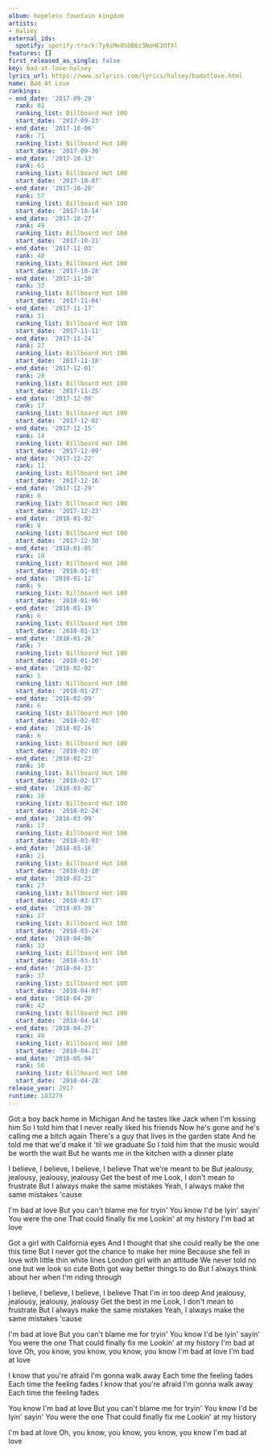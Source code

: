 ```yaml
---
album: hopeless fountain kingdom
artists:
- Halsey
external_ids:
  spotify: spotify:track:7y9iMe8SOB6z3NoHE2OfXl
features: []
first_released_as_single: false
key: bad-at-love-halsey
lyrics_url: https://www.azlyrics.com/lyrics/halsey/badatlove.html
name: Bad At Love
rankings:
- end_date: '2017-09-29'
  rank: 81
  ranking_list: Billboard Hot 100
  start_date: '2017-09-23'
- end_date: '2017-10-06'
  rank: 71
  ranking_list: Billboard Hot 100
  start_date: '2017-09-30'
- end_date: '2017-10-13'
  rank: 61
  ranking_list: Billboard Hot 100
  start_date: '2017-10-07'
- end_date: '2017-10-20'
  rank: 57
  ranking_list: Billboard Hot 100
  start_date: '2017-10-14'
- end_date: '2017-10-27'
  rank: 49
  ranking_list: Billboard Hot 100
  start_date: '2017-10-21'
- end_date: '2017-11-03'
  rank: 40
  ranking_list: Billboard Hot 100
  start_date: '2017-10-28'
- end_date: '2017-11-10'
  rank: 32
  ranking_list: Billboard Hot 100
  start_date: '2017-11-04'
- end_date: '2017-11-17'
  rank: 31
  ranking_list: Billboard Hot 100
  start_date: '2017-11-11'
- end_date: '2017-11-24'
  rank: 27
  ranking_list: Billboard Hot 100
  start_date: '2017-11-18'
- end_date: '2017-12-01'
  rank: 20
  ranking_list: Billboard Hot 100
  start_date: '2017-11-25'
- end_date: '2017-12-08'
  rank: 17
  ranking_list: Billboard Hot 100
  start_date: '2017-12-02'
- end_date: '2017-12-15'
  rank: 14
  ranking_list: Billboard Hot 100
  start_date: '2017-12-09'
- end_date: '2017-12-22'
  rank: 11
  ranking_list: Billboard Hot 100
  start_date: '2017-12-16'
- end_date: '2017-12-29'
  rank: 8
  ranking_list: Billboard Hot 100
  start_date: '2017-12-23'
- end_date: '2018-01-02'
  rank: 8
  ranking_list: Billboard Hot 100
  start_date: '2017-12-30'
- end_date: '2018-01-05'
  rank: 10
  ranking_list: Billboard Hot 100
  start_date: '2018-01-03'
- end_date: '2018-01-12'
  rank: 9
  ranking_list: Billboard Hot 100
  start_date: '2018-01-06'
- end_date: '2018-01-19'
  rank: 6
  ranking_list: Billboard Hot 100
  start_date: '2018-01-13'
- end_date: '2018-01-26'
  rank: 7
  ranking_list: Billboard Hot 100
  start_date: '2018-01-20'
- end_date: '2018-02-02'
  rank: 5
  ranking_list: Billboard Hot 100
  start_date: '2018-01-27'
- end_date: '2018-02-09'
  rank: 6
  ranking_list: Billboard Hot 100
  start_date: '2018-02-03'
- end_date: '2018-02-16'
  rank: 6
  ranking_list: Billboard Hot 100
  start_date: '2018-02-10'
- end_date: '2018-02-23'
  rank: 10
  ranking_list: Billboard Hot 100
  start_date: '2018-02-17'
- end_date: '2018-03-02'
  rank: 16
  ranking_list: Billboard Hot 100
  start_date: '2018-02-24'
- end_date: '2018-03-09'
  rank: 17
  ranking_list: Billboard Hot 100
  start_date: '2018-03-03'
- end_date: '2018-03-16'
  rank: 21
  ranking_list: Billboard Hot 100
  start_date: '2018-03-10'
- end_date: '2018-03-23'
  rank: 27
  ranking_list: Billboard Hot 100
  start_date: '2018-03-17'
- end_date: '2018-03-30'
  rank: 27
  ranking_list: Billboard Hot 100
  start_date: '2018-03-24'
- end_date: '2018-04-06'
  rank: 33
  ranking_list: Billboard Hot 100
  start_date: '2018-03-31'
- end_date: '2018-04-13'
  rank: 37
  ranking_list: Billboard Hot 100
  start_date: '2018-04-07'
- end_date: '2018-04-20'
  rank: 42
  ranking_list: Billboard Hot 100
  start_date: '2018-04-14'
- end_date: '2018-04-27'
  rank: 48
  ranking_list: Billboard Hot 100
  start_date: '2018-04-21'
- end_date: '2018-05-04'
  rank: 50
  ranking_list: Billboard Hot 100
  start_date: '2018-04-28'
release_year: 2017
runtime: 181279
---
```

Got a boy back home in Michigan
And he tastes like Jack when I'm kissing him
So I told him that I never really liked his friends
Now he's gone and he's calling me a bitch again
There's a guy that lives in the garden state
And he told me that we'd make it 'til we graduate
So I told him that the music would be worth the wait
But he wants me in the kitchen with a dinner plate

I believe, I believe, I believe, I believe
That we're meant to be
But jealousy, jealousy, jealousy, jealousy
Get the best of me
Look, I don't mean to frustrate
But I always make the same mistakes
Yeah, I always make the same mistakes 'cause

I'm bad at love
But you can't blame me for tryin'
You know I'd be lyin' sayin'
You were the one
That could finally fix me
Lookin' at my history
I'm bad at love

Got a girl with California eyes
And I thought that she could really be the one this time
But I never got the chance to make her mine
Because she fell in love with little thin white lines
London girl with an attitude
We never told no one but we look so cute
Both got way better things to do
But I always think about her when I'm riding through

I believe, I believe, I believe, I believe
That I'm in too deep
And jealousy, jealousy, jealousy, jealousy
Get the best in me
Look, I don't mean to frustrate
But I always make the same mistakes
Yeah, I always make the same mistakes 'cause

I'm bad at love
But you can't blame me for tryin'
You know I'd be lyin' sayin'
You were the one
That could finally fix me
Lookin' at my history
I'm bad at love
Oh, you know, you know, you know, you know
I'm bad at love
I'm bad at love

I know that you're afraid
I'm gonna walk away
Each time the feeling fades
Each time the feeling fades
I know that you're afraid
I'm gonna walk away
Each time the feeling fades

You know I'm bad at love
But you can't blame me for tryin'
You know I'd be lyin' sayin'
You were the one
That could finally fix me
Lookin' at my history

I'm bad at love
Oh, you know, you know, you know, you know
I'm bad at love
